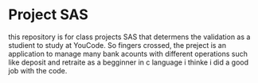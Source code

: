 # Project SAS


this repository is for class projects SAS that determens the validation as a studient to study at YouCode. So fingers crossed, the preject is an application to manage 
many bank acounts  with different operations such like deposit and retraite as a begginner in c language i thinke i did a good job with the code.
